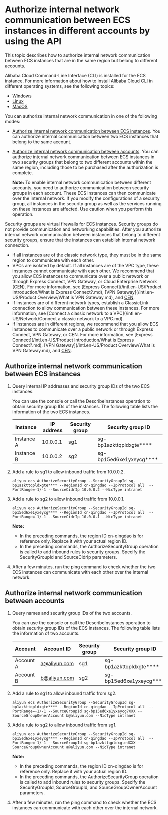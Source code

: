 # Authorize internal network communication between ECS instances in different accounts by using the API

This topic describes how to authorize internal network communication between ECS instances that are in the same region but belong to different accounts.

Alibaba Cloud Command-Line Interface \(CLI\) is installed for the ECS instance. For more information about how to install Alibaba Cloud CLI in different operating systems, see the following topics:

-   [Windows]()
-   [Linux]()
-   [MacOS]()

You can authorize internal network communication in one of the following modes:

-   [Authorize internal network communication between ECS instances](#section_bpp_qvf_ip5). You can authorize internal communication between two ECS instances that belong to the same account.
-   [Authorize internal network communication between accounts](#section_003_ysx_s54). You can authorize internal network communication between ECS instances in two security groups that belong to two different accounts within the same region, including those to be purchased after the authorization is complete.

    **Note:** To enable internal network communication between different accounts, you need to authorize communication between security groups in each account. These ECS instances can then communicate over the internal network. If you modify the configurations of a security group, all instances in the security group as well as the services running on these instances are affected. Use caution when you perform this operation.


Security groups are virtual firewalls for ECS instances. Security groups do not provide communication and networking capabilities. After you authorize internal network communication between instances that belong to different security groups, ensure that the instances can establish internal network connection.

-   If all instances are of the classic network type, they must be in the same region to communicate with each other.
-   VPCs are isolated by default. If all instances are of the VPC type, these instances cannot communicate with each other. We recommend that you allow ECS instances to communicate over a public network or through Express Connect, VPN Gateway, or Cloud Enterprise Network \(CEN\). For more information, see [Express Connect](/intl.en-US/Product Introduction/What is Express Connect?.md), [VPN Gateway](/intl.en-US/Product Overview/What is VPN Gateway.md), and [CEN]().
-   If instances are of different network types, establish a ClassicLink connection to allow communication between these instances. For more information, see [Connect a classic network to a VPC](/intl.en-US/Network/Connect a classic network to a VPC.md).
-   If instances are in different regions, we recommend that you allow ECS instances to communicate over a public network or through Express Connect, VPN Gateway, or CEN. For more information, see [Express Connect](/intl.en-US/Product Introduction/What is Express Connect?.md), [VPN Gateway](/intl.en-US/Product Overview/What is VPN Gateway.md), and [CEN]().

## Authorize internal network communication between ECS instances

1.  Query internal IP addresses and security group IDs of the two ECS instances.

    You can use the console or call the DescribeInstances operation to obtain security group IDs of the instances. The following table lists the information of the two ECS instances.

    |Instance|IP address|Security group|Security group ID|
    |--------|----------|--------------|-----------------|
    |Instance A|10.0.0.1|sg1|sg-bp1azkttqpldxgte\*\*\*\*|
    |Instance B|10.0.0.2|sg2|sg-bp15ed6xe1yxeycg\*\*\*\*|

2.  Add a rule to sg1 to allow inbound traffic from 10.0.0.2.

    ```
    aliyun ecs AuthorizeSecurityGroup --SecurityGroupId sg-bp1azkttqpldxgte**** --RegionId cn-qingdao --IpProtocol all  --PortRange=-1/-1 --SourceCidrIp 10.0.0.2 --NicType intranet
    ```

3.  Add a rule to sg2 to allow inbound traffic from 10.0.0.1.

    ```
    aliyun ecs AuthorizeSecurityGroup --SecurityGroupId sg-bp15ed6xe1yxeycg**** --RegionId cn-qingdao --IpProtocol all  --PortRange=-1/-1 --SourceCidrIp 10.0.0.1 --NicType intranet
    ```

    **Note:**

    -   In the preceding commands, the region ID cn-qingdao is for reference only. Replace it with your actual region ID.
    -   In the preceding commands, the AuthorizeSecurityGroup operation is called to add inbound rules to security groups. Specify the SecurityGroupId and SourceCidrIp parameters.
4.  After a few minutes, run the ping command to check whether the two ECS instances can communicate with each other over the internal network.


## Authorize internal network communication between accounts

1.  Query names and security group IDs of the two accounts.

    You can use the console or call the DescribeInstances operation to obtain security group IDs of the ECS instances. The following table lists the information of two accounts.

    |Account|Account ID|Security group|Security group ID|
    |-------|----------|--------------|-----------------|
    |Account A|a@aliyun.com|sg1|sg-bp1azkttqpldxgte\*\*\*\*|
    |Account B|b@aliyun.com|sg2|sg-bp15ed6xe1yxeycg\*\*\*\*|

2.  Add a rule to sg1 to allow inbound traffic from sg2.

    ```
    aliyun ecs AuthorizeSecurityGroup --SecurityGroupId sg-bp1azkttqpldxgte**** --RegionId cn-qingdao --IpProtocol all  --PortRange=-1/-1 --SourceGroupId sg-bp15ed6xe1yxeycg7XXX --SourceGroupOwnerAccount b@aliyun.com --NicType intranet
    ```

3.  Add a rule to sg2 to allow inbound traffic from sg1.

    ```
    aliyun ecs AuthorizeSecurityGroup --SecurityGroupId sg-bp15ed6xe1yxeycg**** --RegionId cn-qingdao --IpProtocol all  --PortRange=-1/-1 --SourceGroupId sg-bp1azkttqpldxgtedXXX --SourceGroupOwnerAccount a@aliyun.com --NicType intranet
    ```

    **Note:**

    -   In the preceding commands, the region ID cn-qingdao is for reference only. Replace it with your actual region ID.
    -   In the preceding commands, the AuthorizeSecurityGroup operation is called to add inbound rules to security groups. Specify the SecurityGroupId, SourceGroupId, and SourceGroupOwnerAccount parameters.
4.  After a few minutes, run the ping command to check whether the ECS instances can communicate with each other over the internal network.



